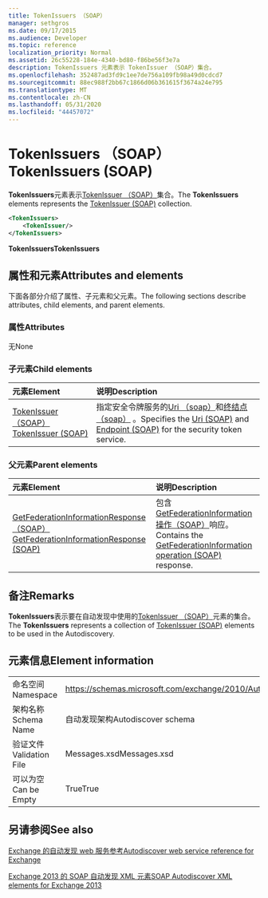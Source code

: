 ```yaml
---
title: TokenIssuers （SOAP）
manager: sethgros
ms.date: 09/17/2015
ms.audience: Developer
ms.topic: reference
localization_priority: Normal
ms.assetid: 26c55228-184e-4340-bd80-f86be56f3e7a
description: TokenIssuers 元素表示 TokenIssuer （SOAP）集合。
ms.openlocfilehash: 352487ad3fd9c1ee7de756a109fb98a49d0cdcd7
ms.sourcegitcommit: 88ec988f2bb67c1866d06b361615f3674a24e795
ms.translationtype: MT
ms.contentlocale: zh-CN
ms.lasthandoff: 05/31/2020
ms.locfileid: "44457072"
---
```

# <a name="tokenissuers-soap"></a><span data-ttu-id="6d727-103">TokenIssuers （SOAP）</span><span class="sxs-lookup"><span data-stu-id="6d727-103">TokenIssuers (SOAP)</span></span>

<span data-ttu-id="6d727-104">**TokenIssuers**元素表示[TokenIssuer （SOAP）](tokenissuer-soap.md)集合。</span><span class="sxs-lookup"><span data-stu-id="6d727-104">The **TokenIssuers** elements represents the [TokenIssuer (SOAP)](tokenissuer-soap.md) collection.</span></span> 
  
```XML
<TokenIssuers>
    <TokenIssuer/>
</TokenIssuers>
```

 <span data-ttu-id="6d727-105">**TokenIssuers**</span><span class="sxs-lookup"><span data-stu-id="6d727-105">**TokenIssuers**</span></span>
## <a name="attributes-and-elements"></a><span data-ttu-id="6d727-106">属性和元素</span><span class="sxs-lookup"><span data-stu-id="6d727-106">Attributes and elements</span></span>

<span data-ttu-id="6d727-107">下面各部分介绍了属性、子元素和父元素。</span><span class="sxs-lookup"><span data-stu-id="6d727-107">The following sections describe attributes, child elements, and parent elements.</span></span>
  
### <a name="attributes"></a><span data-ttu-id="6d727-108">属性</span><span class="sxs-lookup"><span data-stu-id="6d727-108">Attributes</span></span>

<span data-ttu-id="6d727-109">无</span><span class="sxs-lookup"><span data-stu-id="6d727-109">None</span></span>
  
### <a name="child-elements"></a><span data-ttu-id="6d727-110">子元素</span><span class="sxs-lookup"><span data-stu-id="6d727-110">Child elements</span></span>

|<span data-ttu-id="6d727-111">**元素**</span><span class="sxs-lookup"><span data-stu-id="6d727-111">**Element**</span></span>|<span data-ttu-id="6d727-112">**说明**</span><span class="sxs-lookup"><span data-stu-id="6d727-112">**Description**</span></span>|
|:-----|:-----|
|[<span data-ttu-id="6d727-113">TokenIssuer （SOAP）</span><span class="sxs-lookup"><span data-stu-id="6d727-113">TokenIssuer (SOAP)</span></span>](tokenissuer-soap.md) <br/> |<span data-ttu-id="6d727-114">指定安全令牌服务的[Uri （soap）](uri-soap.md)和[终结点（soap）](endpoint-soap.md) 。</span><span class="sxs-lookup"><span data-stu-id="6d727-114">Specifies the [Uri (SOAP)](uri-soap.md) and [Endpoint (SOAP)](endpoint-soap.md) for the security token service.</span></span>  <br/> |
   
### <a name="parent-elements"></a><span data-ttu-id="6d727-115">父元素</span><span class="sxs-lookup"><span data-stu-id="6d727-115">Parent elements</span></span>

|<span data-ttu-id="6d727-116">**元素**</span><span class="sxs-lookup"><span data-stu-id="6d727-116">**Element**</span></span>|<span data-ttu-id="6d727-117">**说明**</span><span class="sxs-lookup"><span data-stu-id="6d727-117">**Description**</span></span>|
|:-----|:-----|
|[<span data-ttu-id="6d727-118">GetFederationInformationResponse （SOAP）</span><span class="sxs-lookup"><span data-stu-id="6d727-118">GetFederationInformationResponse (SOAP)</span></span>](getfederationinformationresponse-soap.md) <br/> |<span data-ttu-id="6d727-119">包含[GetFederationInformation 操作（SOAP）](getfederationinformation-operation-soap.md)响应。</span><span class="sxs-lookup"><span data-stu-id="6d727-119">Contains the [GetFederationInformation operation (SOAP)](getfederationinformation-operation-soap.md) response.</span></span>  <br/> |
   
## <a name="remarks"></a><span data-ttu-id="6d727-120">备注</span><span class="sxs-lookup"><span data-stu-id="6d727-120">Remarks</span></span>

<span data-ttu-id="6d727-121">**TokenIssuers**表示要在自动发现中使用的[TokenIssuer （SOAP）](tokenissuer-soap.md)元素的集合。</span><span class="sxs-lookup"><span data-stu-id="6d727-121">The **TokenIssuers** represents a collection of [TokenIssuer (SOAP)](tokenissuer-soap.md) elements to be used in the Autodiscovery.</span></span> 
  
## <a name="element-information"></a><span data-ttu-id="6d727-122">元素信息</span><span class="sxs-lookup"><span data-stu-id="6d727-122">Element information</span></span>

|||
|:-----|:-----|
|<span data-ttu-id="6d727-123">命名空间</span><span class="sxs-lookup"><span data-stu-id="6d727-123">Namespace</span></span>  <br/> |https://schemas.microsoft.com/exchange/2010/Autodiscover  <br/> |
|<span data-ttu-id="6d727-124">架构名称</span><span class="sxs-lookup"><span data-stu-id="6d727-124">Schema Name</span></span>  <br/> |<span data-ttu-id="6d727-125">自动发现架构</span><span class="sxs-lookup"><span data-stu-id="6d727-125">Autodiscover schema</span></span>  <br/> |
|<span data-ttu-id="6d727-126">验证文件</span><span class="sxs-lookup"><span data-stu-id="6d727-126">Validation File</span></span>  <br/> |<span data-ttu-id="6d727-127">Messages.xsd</span><span class="sxs-lookup"><span data-stu-id="6d727-127">Messages.xsd</span></span>  <br/> |
|<span data-ttu-id="6d727-128">可以为空</span><span class="sxs-lookup"><span data-stu-id="6d727-128">Can be Empty</span></span>  <br/> |<span data-ttu-id="6d727-129">True</span><span class="sxs-lookup"><span data-stu-id="6d727-129">True</span></span>  <br/> |
   
## <a name="see-also"></a><span data-ttu-id="6d727-130">另请参阅</span><span class="sxs-lookup"><span data-stu-id="6d727-130">See also</span></span>



[<span data-ttu-id="6d727-131">Exchange 的自动发现 web 服务参考</span><span class="sxs-lookup"><span data-stu-id="6d727-131">Autodiscover web service reference for Exchange</span></span>](autodiscover-web-service-reference-for-exchange.md)
  
[<span data-ttu-id="6d727-132">Exchange 2013 的 SOAP 自动发现 XML 元素</span><span class="sxs-lookup"><span data-stu-id="6d727-132">SOAP Autodiscover XML elements for Exchange 2013</span></span>](soap-autodiscover-xml-elements-for-exchange-2013.md)

